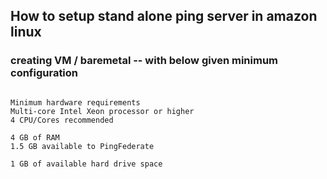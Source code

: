 ## How to setup stand alone ping server in amazon linux 

### creating VM / baremetal -- with below given minimum configuration 

```

Minimum hardware requirements
Multi-core Intel Xeon processor or higher
4 CPU/Cores recommended

4 GB of RAM
1.5 GB available to PingFederate

1 GB of available hard drive space
```

